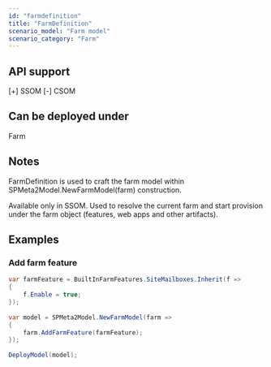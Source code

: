```yaml
---
id: "farmdefinition"
title: "FarmDefinition"
scenario_model: "Farm model"
scenario_category: "Farm"
---
```


## API support
[+] SSOM [-] CSOM

## Can be deployed under
Farm

## Notes
FarmDefinition is used to craft the farm model within SPMeta2Model.NewFarmModel(farm) construction.

Available only in SSOM. Used to resolve the current farm and start provision under the farm object (features, web apps and other artifacts).

## Examples

### Add farm feature

```cs
var farmFeature = BuiltInFarmFeatures.SiteMailboxes.Inherit(f =>
{
    f.Enable = true;
});
 
var model = SPMeta2Model.NewFarmModel(farm =>
{
    farm.AddFarmFeature(farmFeature);
});
 
DeployModel(model);
```